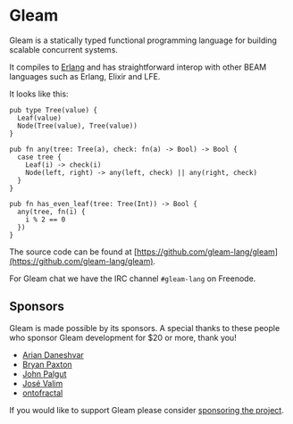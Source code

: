 # Gleam

Gleam is a statically typed functional programming language for building
scalable concurrent systems.

It compiles to [Erlang](http://www.erlang.org/) and has straightforward
interop with other BEAM languages such as Erlang, Elixir and LFE.

It looks like this:


```rust,noplaypen
pub type Tree(value) {
  Leaf(value)
  Node(Tree(value), Tree(value))
}

pub fn any(tree: Tree(a), check: fn(a) -> Bool) -> Bool {
  case tree {
    Leaf(i) -> check(i)
    Node(left, right) -> any(left, check) || any(right, check)
  }
}

pub fn has_even_leaf(tree: Tree(Int)) -> Bool {
  any(tree, fn(i) {
    i % 2 == 0
  })
}
```

The source code can be found at
[https://github.com/gleam-lang/gleam](https://github.com/gleam-lang/gleam).

For Gleam chat we have the IRC channel `#gleam-lang` on Freenode.

## Sponsors

Gleam is made possible by its sponsors. A special thanks to these people who
sponsor Gleam development for $20 or more, thank you!

- [Arian Daneshvar](https://github.com/bees)
- [Bryan Paxton](https://github.com/starbelly)
- [John Palgut](https://github.com/Jwsonic)
- [José Valim](https://github.com/josevalim)
- [ontofractal](https://github.com/ontofractal)

If you would like to support Gleam please consider [sponsoring the
project](https://github.com/sponsors/lpil).
